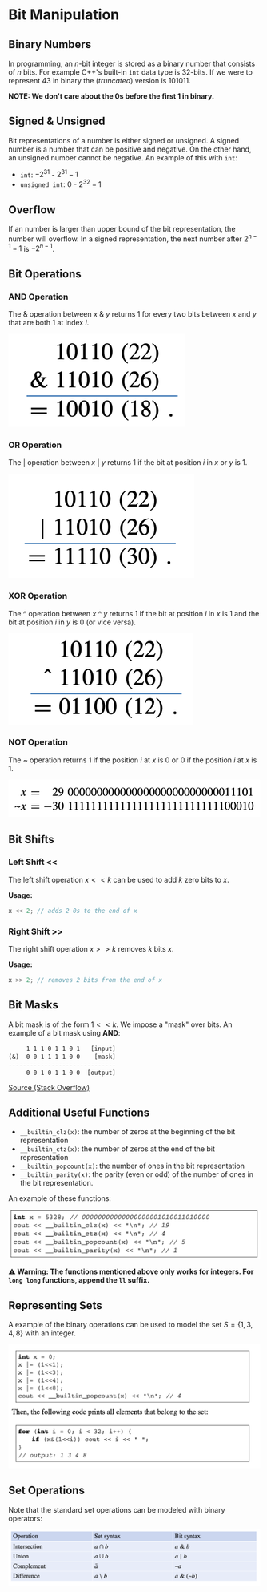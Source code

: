 # Bit Manipulation

## Binary Numbers

In programming, an $n$-bit integer is stored as a binary number that consists of $n$ bits. For example C++'s built-in `int` data type is $32$-bits. If we were to represent $43$ in binary the $(truncated)$ version is $101011$.

**NOTE: We don't care about the 0s before the first 1 in binary.**

## Signed & Unsigned

Bit representations of a number is either signed or unsigned. A signed number is a number that can be positive and negative. On the other hand, an unsigned number cannot be negative. An example of this with `int`:

-   `int`: $-2^{31}$ - $2^{31} - 1$
-   `unsigned int`: $0$ - $2^{32} - 1$

## Overflow

If an number is larger than upper bound of the bit representation, the number will overflow. In a signed representation, the next number after $2^{n - 1} - 1$ is $-2^{n - 1}$.

## Bit Operations

### AND Operation

The & operation between $x$ & $y$ returns 1 for every two bits between $x$ and $y$ that are both 1 at index $i$.

![AND Operation](images/binary/and.png)

### OR Operation

The | operation between $x$ | $y$ returns 1 if the bit at position $i$ in $x$ or $y$ is 1.

![OR Operation](images/binary/or.png)

### XOR Operation

The ^ operation between $x$ ^ $y$ returns 1 if the bit at position $i$ in $x$ is 1 and the bit at position $i$ in $y$ is 0 (or vice versa).

![XOR Operation](images/binary/xor.png)

### NOT Operation

The ~ operation returns 1 if the position $i$ at $x$ is 0 or 0 if the position $i$ at $x$ is 1.

![AND Operation](images/binary/not.png)

## Bit Shifts

### Left Shift <<

The left shift operation $x << k$ can be used to add $k$ zero bits to $x$.

**Usage:**

```cpp
x << 2; // adds 2 0s to the end of x
```

### Right Shift >>

The right shift operation $x >> k$ removes $k$ bits $x$.

**Usage:**

```cpp
x >> 2; // removes 2 bits from the end of x
```

## Bit Masks

A bit mask is of the form $1 << k$. We impose a "mask" over bits. An example of a bit mask using **AND**:

```
     1 1 1 0 1 1 0 1   [input]
(&)  0 0 1 1 1 1 0 0    [mask]
------------------------------
     0 0 1 0 1 1 0 0  [output]
```

[Source (Stack Overflow)](https://stackoverflow.com/a/53722721)

## Additional Useful Functions

-   `__builtin_clz(x)`: the number of zeros at the beginning of the bit representation
-   `__builtin_ctz(x)`: the number of zeros at the end of the bit representation
-   `__builtin_popcount(x)`: the number of ones in the bit representation
-   `__builtin_parity(x)`: the parity (even or odd) of the number of ones in the
    bit representation.

An example of these functions:

![Functions Example](images/binary/functions_example.png)

**⚠️ Warning: The functions mentioned above only works for integers. For `long long` functions, append the `ll` suffix.**

## Representing Sets

A example of the binary operations can be used to model the set $S = \{1, 3, 4, 8\}$ with an integer.

![Sets C++](images/binary/sets.png)

## Set Operations

Note that the standard set operations can be modeled with binary operators:

![Set Operations](images/binary/set_operations.png)
